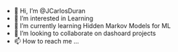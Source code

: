 - 👋 Hi, I’m @JCarlosDuran
- 👀 I’m interested in Learning
- 🌱 I’m currently learning Hidden Markov Models for ML
- 💞️ I’m looking to collaborate on dashoard projects
- 📫 How to reach me ...

<!---
JCarlosDuran/JCarlosDuran is a ✨ special ✨ repository because its `README.md` (this file) appears on your GitHub profile.
You can click the Preview link to take a look at your changes.
--->
